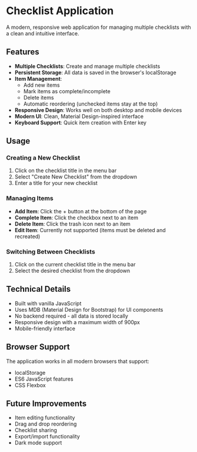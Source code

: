 # Checklist Application

A modern, responsive web application for managing multiple checklists with a clean and intuitive interface.

## Features

- **Multiple Checklists**: Create and manage multiple checklists
- **Persistent Storage**: All data is saved in the browser's localStorage
- **Item Management**:
  - Add new items
  - Mark items as complete/incomplete
  - Delete items
  - Automatic reordering (unchecked items stay at the top)
- **Responsive Design**: Works well on both desktop and mobile devices
- **Modern UI**: Clean, Material Design-inspired interface
- **Keyboard Support**: Quick item creation with Enter key

## Usage

### Creating a New Checklist
1. Click on the checklist title in the menu bar
2. Select "Create New Checklist" from the dropdown
3. Enter a title for your new checklist

### Managing Items
- **Add Item**: Click the + button at the bottom of the page
- **Complete Item**: Click the checkbox next to an item
- **Delete Item**: Click the trash icon next to an item
- **Edit Item**: Currently not supported (items must be deleted and recreated)

### Switching Between Checklists
1. Click on the current checklist title in the menu bar
2. Select the desired checklist from the dropdown

## Technical Details

- Built with vanilla JavaScript
- Uses MDB (Material Design for Bootstrap) for UI components
- No backend required - all data is stored locally
- Responsive design with a maximum width of 900px
- Mobile-friendly interface

## Browser Support

The application works in all modern browsers that support:
- localStorage
- ES6 JavaScript features
- CSS Flexbox

## Future Improvements

- Item editing functionality
- Drag and drop reordering
- Checklist sharing
- Export/import functionality
- Dark mode support 